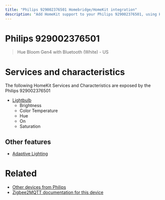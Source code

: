 ```yaml
---
title: "Philips 929002376501 Homebridge/HomeKit integration"
description: "Add HomeKit support to your Philips 929002376501, using Homebridge, Zigbee2MQTT and homebridge-z2m."
---
```

<!---
This file has been GENERATED using src/docgen/docgen.ts
DO NOT EDIT THIS FILE MANUALLY!
-->
# Philips 929002376501
> Hue Bloom Gen4 with Bluetooth (White) - US


# Services and characteristics
The following HomeKit Services and Characteristics are exposed by
the Philips 929002376501

* [Lightbulb](../../light.md)
  * Brightness
  * Color Temperature
  * Hue
  * On
  * Saturation

## Other features
* [Adaptive Lighting](../../light.md)

# Related
* [Other devices from Philips](../index.md#philips)
* [Zigbee2MQTT documentation for this device](https://www.zigbee2mqtt.io/devices/929002376501.html)